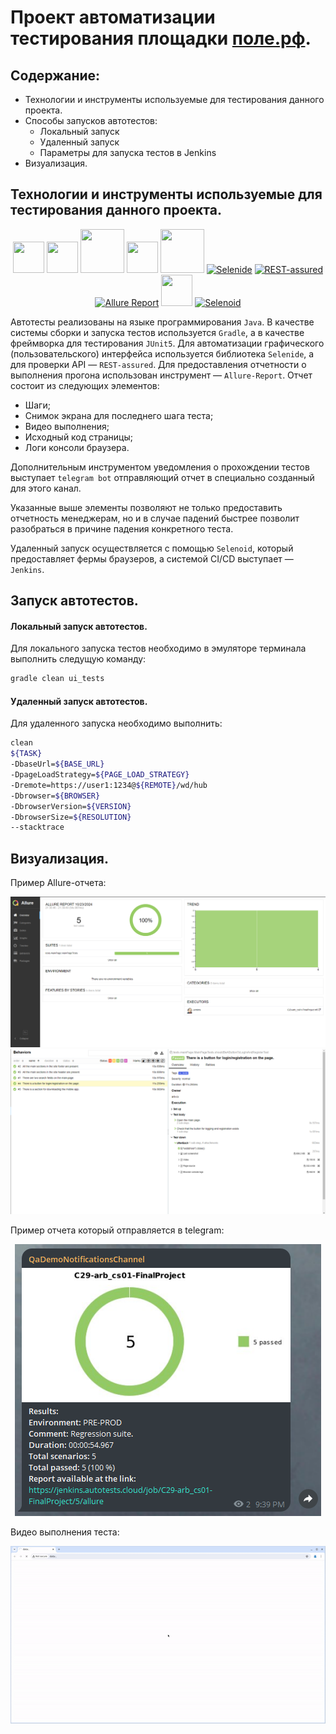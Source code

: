 # Проект автоматизации тестирования площадки [поле.рф](https://поле.рф).

## Содержание:
- Технологии и инструменты используемые для тестирования данного проекта.
- Способы запусков автотестов:
    - Локальный запуск
    - Удаленный запуск
    - Параметры для запуска тестов в Jenkins
- Визуализация.

## Технологии и инструменты используемые для тестирования данного проекта.

<p style="text-align: center;">
<a href="https://www.java.com/"><img src="https://cdn.jsdelivr.net/gh/devicons/devicon@latest/icons/java/java-original.svg" height="50" width="50"/></a>
<a href="https://www.jetbrains.com/idea/"><img src="https://cdn.jsdelivr.net/gh/devicons/devicon@latest/icons/intellij/intellij-original.svg" height="50" width="50"/></a>
<a href="https://gradle.org/"><img src="https://cdn.jsdelivr.net/gh/devicons/devicon@latest/icons/gradle/gradle-original-wordmark.svg" height="70" width="70"/></a>
<a href="https://github.com/"><img src="https://cdn.jsdelivr.net/gh/devicons/devicon@latest/icons/github/github-original-wordmark.svg" height="50" width="50"/></a>
<a href="https://junit.org/junit5/"><img src="https://cdn.jsdelivr.net/gh/devicons/devicon@latest/icons/junit/junit-original-wordmark.svg" height="70" width="70"/></a>
<a href="https://selenide.org/"><img alt="Selenide" height="50" src="https://selenide.org/images/selenide-logo-big.png" width="70"/></a>
<a href="https://rest-assured.io/"><img src="https://rest-assured.io/img/logo-transparent.png" title="REST-assured" alt="REST-assured" width="50" height="50"/></a>
<a href="https://allurereport.org/"><img alt="Allure Report" height="50" src="https://allurereport.org/svg/logo-report-sign.svg" width="50"/></a>
<a href="https://www.jenkins.io/"><img src="https://cdn.jsdelivr.net/gh/devicons/devicon@latest/icons/jenkins/jenkins-original.svg" height="50" width="50"/></a>
<a href="https://aerokube.com/selenoid/"><img alt="Selenoid" height="50" src="https://aerokube.com/selenoid/images/aerokube_logo.svg" width="50"/></a>
</p>

Автотесты реализованы на языке программирования `Java`.
В качестве системы сборки и запуска тестов используется `Gradle`, а в качестве фреймворка для тестирования `JUnit5`.
Для автоматизации графического (пользовательского) интерфейса используется библиотека `Selenide`, а для проверки API — `REST-assured`.
Для предоставления отчетности о выполнения прогона использован инструмент — `Allure-Report`.
Отчет состоит из следующих элементов:
- Шаги;
- Снимок экрана для последнего шага теста;
- Видео выполнения;
- Исходный код страницы;
- Логи консоли браузера.

Дополнительным инструментом уведомления о прохождении тестов выступает ```telegram bot``` отправляющий отчет в специально созданный для этого канал.

Указанные выше элементы позволяют не только предоставить отчетность менеджерам, но и в случае падений быстрее позволит разобраться в причине падения конкретного теста.

Удаленный запуск осуществляется с помощью `Selenoid`, который предоставляет фермы браузеров, а системой CI/CD выступает — `Jenkins`.

## Запуск автотестов.

#### Локальный запуск автотестов.

Для локального запуска тестов необходимо в эмуляторе терминала выполнить следущую команду:
```bash
gradle clean ui_tests
```

#### Удаленный запуск автотестов.

Для удаленного запуска необходимо выполнить:
```bash
clean
${TASK}
-DbaseUrl=${BASE_URL}
-DpageLoadStrategy=${PAGE_LOAD_STRATEGY}
-Dremote=https://user1:1234@${REMOTE}/wd/hub
-Dbrowser=${BROWSER}
-DbrowserVersion=${VERSION}
-DbrowserSize=${RESOLUTION}
--stacktrace
```

## Визуализация.

Пример Allure-отчета:

<p style="text-align: center;">
<img src="media/images/allure_overview.png">
<img src="media/images/allure_behaviour.png">
</p>

Пример отчета который отправляется в telegram:
<p style="text-align: center;">
<img src="media/images/telegram_report.png">
</p>

Видео выполнения теста:
<p style="text-align: center;">
<img src="media/videos/selenoid_test_execution.gif">
</p>